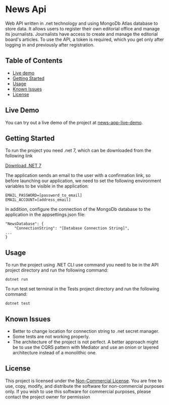 # News Api

Web API written in .net technology and using MongoDb Atlas database to store data.
It allows users to register their own editorial office and manage its journalists. Journalists have access to create and
manage the editorial board's articles.
To use the API, a token is required, which you get only after logging in and previously after registration.

## Table of Contents

- [Live demo](#live-demo)
- [Getting Started](#getting-started)
- [Usage](#usage)
- [Known Issues](#known-issues)
- [License](#license)

## Live Demo

You can try out a live demo of the project at [news-app-live-demo](https://news-app-api.azurewebsites.net).

## Getting Started

To run the project you need .net 7, which can be downloaded from the following link

[Download .NET 7](https://dotnet.microsoft.com/en-us/download/dotnet/7.0)

The application sends an email to the user with a confirmation link, so before launching our application, we need to set
the following environment variables to be visible in the application:

`EMAIL_PASSWORD=[password_to_email]`          
`EMAIL_ACCOUNT=[address_email]`

In addition, configure the connection of the MongoDb database to the application in the appsettings.json file:

````
"NewsDatabase": {
    "ConnectionString": "[Database Connection String]",
...
}
````

## Usage

To run the project using .NET CLI use command you need to be in the API project directory and run the following command:

`dotnet run`

To run test set terminal in the Tests project directory and run the following command:

`dotnet test`

## Known Issues

- Better to change location for connection string to .net secret manager.
- Some tests are not working properly.
- The architecture of the project is not perfect. A better approach might be to use the CQRS pattern with Mediator and use an onion or layered architecture instead of a monolithic one.

## License

This project is licensed under the [Non-Commercial License](https://opensource.org/licenses/NC-BY-4.0).
You are free to use, copy, modify, and distribute the software for non-commercial purposes only.
If you wish to use this software for commercial purposes, please contact the project owner for permission
